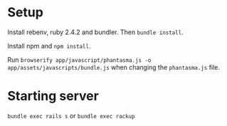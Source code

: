 # Setup

Install rebenv, ruby 2.4.2 and bundler. Then `bundle install`.

Install npm and `npm install`.

Run `browserify app/javascript/phantasma.js -o app/assets/javascripts/bundle.js` when changing the `phantasma.js` file.

# Starting server

`bundle exec rails s` or `bundle exec rackup`